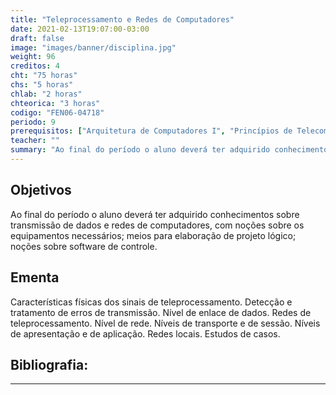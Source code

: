 ```yaml
---
title: "Teleprocessamento e Redes de Computadores"
date: 2021-02-13T19:07:00-03:00
draft: false
image: "images/banner/disciplina.jpg"
weight: 96
creditos: 4
cht: "75 horas"
chs: "5 horas"
chlab: "2 horas"
chteorica: "3 horas"
codigo: "FEN06-04718"
periodo: 9
prerequisitos: ["Arquitetura de Computadores I", "Princípios de Telecomunicações III"]
teacher: ""
summary: "Ao final do período o aluno deverá ter adquirido conhecimentos sobre transmissão de dados e redes de computadores, com noções sobre os equipamentos necessários; meios para elaboração de projeto lógico; noções sobre software de controle."
---
```

## Objetivos
Ao final do período o aluno deverá ter adquirido conhecimentos sobre transmissão de dados e redes de computadores, com noções sobre os equipamentos necessários; meios para elaboração de projeto lógico; noções sobre software de controle.

## Ementa
Características físicas dos sinais de teleprocessamento. Detecção e tratamento de erros de transmissão. Nível de enlace de dados. Redes de teleprocessamento. Nível de rede. Níveis de transporte e de sessão. Níveis de apresentação e de aplicação. Redes locais. Estudos de casos.

## Bibliografia:

---
